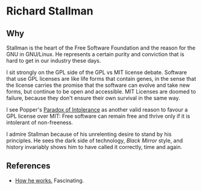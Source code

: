 # Richard Stallman

## Why

Stallman is the heart of the Free Software Foundation and the reason
for the GNU in GNU/Linux. He represents a certain purity and
conviction that is hard to get in our industry these days. 

I sit strongly on the GPL side of the GPL vs MIT license
debate. Software that use GPL licenses are like life forms that
contain genes, in the sense that the license carries the promise that
the software can evolve and take new forms, but continue to be open
and accessible. MIT Licenses are doomed to failure, because they don't
ensure their own survival in the same way.

I see Popper's [Paradox of
Intolerance](https://en.wikipedia.org/wiki/Paradox_of_tolerance) as
another valid reason to favour a GPL license over MIT: Free software
can remain free and thrive only if it is intolerant of non-freeness.

I admire Stallman because of his unrelenting desire to stand by his
principles. He sees the dark side of technology, *Black Mirror* style,
and history invariably shows him to have called it correctly, time and
again.

## References

- [How he works.](https://stallman.org/stallman-computing.html)
  Fascinating.
